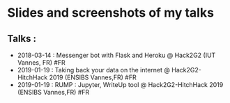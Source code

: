# Slides and screenshots of my talks

## Talks :

* 2018-03-14 : Messenger bot with Flask and Heroku @ Hack2G2 (IUT Vannes, FR) #FR
* 2019-01-19 : Taking back your data on the internet @ Hack2G2-HitchHack 2019 (ENSIBS Vannes,FR) #FR
* 2019-01-19 : RUMP : Jupyter, WriteUp tool @ Hack2G2-HitchHack 2019 (ENSIBS Vannes,FR) #FR